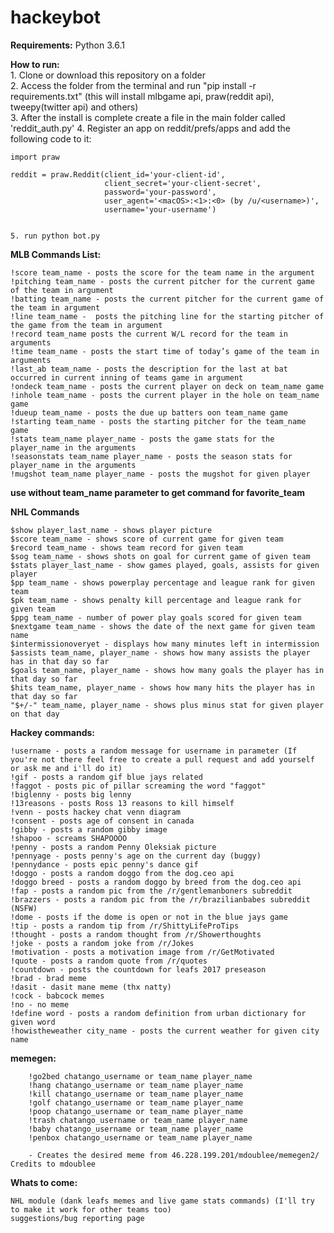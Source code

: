 
# hackeybot

**Requirements:**
  Python 3.6.1

**How to run:**  
    1. Clone or download this repository on a folder  
    2. Access the folder from the terminal and run "pip install -r requirements.txt" (this will install mlbgame api, praw(reddit api), tweepy(twitter api) and others)  
    3. After the install is complete create a file in the main folder called 'reddit_auth.py'
    4. Register an app on reddit/prefs/apps and add the following code to it:

    import praw

    reddit = praw.Reddit(client_id='your-client-id',
                         client_secret='your-client-secret',
                         password='your-password',
                         user_agent='<macOS>:<1>:<0> (by /u/<username>)',
                         username='your-username')


    5. run python bot.py  


**MLB Commands List:**

    !score team_name - posts the score for the team name in the argument  
    !pitching team_name - posts the current pitcher for the current game of the team in argument  
    !batting team_name - posts the current pitcher for the current game of the team in argument  
    !line team_name -  posts the pitching line for the starting pitcher of the game from the team in argument  
    !record team_name posts the current W/L record for the team in arguments  
    !time team_name - posts the start time of today’s game of the team in arguments  
    !last_ab team_name - posts the description for the last at bat occurred in current inning of teams game in argument  
    !ondeck team_name - posts the current player on deck on team_name game  
    !inhole team_name - posts the current player in the hole on team_name game  
    !dueup team_name - posts the due up batters oon team_name game  
    !starting team_name - posts the starting pitcher for the team_name game  
    !stats team_name player_name - posts the game stats for the player_name in the arguments  
    !seasonstats team_name player_name - posts the season stats for player_name in the arguments  
    !mugshot team_name player_name - posts the mugshot for given player

**use without team_name parameter to get command for favorite_team**  

**NHL Commands**  

    $show player_last_name - shows player picture
    $score team_name - shows score of current game for given team
    $record team_name - shows team record for given team
    $sog team_name - shows shots on goal for current game of given team
    $stats player_last_name - show games played, goals, assists for given player
    $pp team_name - shows powerplay percentage and league rank for given team
    $pk team_name - shows penalty kill percentage and league rank for given team
    $ppg team_name - number of power play goals scored for given team
    $nextgame team_name - shows the date of the next game for given team name
    $intermissionoveryet - displays how many minutes left in intermission
    $assists team_name, player_name - shows how many assists the player has in that day so far
    $goals team_name, player_name - shows how many goals the player has in that day so far 
    $hits team_name, player_name - shows how many hits the player has in that day so far
    "$+/-" team_name, player_name - shows plus minus stat for given player on that day

**Hackey commands:**  

    !username - posts a random message for username in parameter (If you're not there feel free to create a pull request and add yourself or ask me and i'll do it)  
    !gif - posts a random gif blue jays related  
    !faggot - posts pic of pillar screaming the word "faggot"  
    !biglenny - posts big lenny  
    !13reasons - posts Ross 13 reasons to kill himself  
    !venn - posts hackey chat venn diagram  
    !consent - posts age of consent in canada  
    !gibby - posts a random gibby image  
    !shapoo - screams SHAPOOOO  
    !penny - posts a random Penny Oleksiak picture  
    !pennyage - posts penny's age on the current day (buggy)  
    !pennydance - posts epic penny's dance gif  
    !doggo - posts a random doggo from the dog.ceo api  
    !doggo breed - posts a random doggo by breed from the dog.ceo api  
    !fap - posts a random pic from the /r/gentlemanboners subreddit  
    !brazzers - posts a random pic from the /r/brazilianbabes subreddit (NSFW)  
    !dome - posts if the dome is open or not in the blue jays game  
    !tip - posts a random tip from /r/ShittyLifeProTips  
    !thought - posts a random thought from /r/Showerthoughts  
    !joke - posts a random joke from /r/Jokes  
    !motivation - posts a motivation image from /r/GetMotivated  
    !quote - posts a random quote from /r/quotes  
    !countdown - posts the countdown for leafs 2017 preseason  
    !brad - brad meme
    !dasit - dasit mane meme (thx natty)
    !cock - babcock memes
    !no - no meme
    !define word - posts a random definition from urban dictionary for given word
    !howistheweather city_name - posts the current weather for given city name

**memegen:**   

        !go2bed chatango_username or team_name player_name   
        !hang chatango_username or team_name player_name   
        !kill chatango_username or team_name player_name  
        !golf chatango_username or team_name player_name   
        !poop chatango_username or team_name player_name   
        !trash chatango_username or team_name player_name   
        !baby chatango_username or team_name player_name   
        !penbox chatango_username or team_name player_name   

        - Creates the desired meme from 46.228.199.201/mdoublee/memegen2/ Credits to mdoublee

**Whats to come:**

    NHL module (dank leafs memes and live game stats commands) (I'll try to make it work for other teams too)  
    suggestions/bug reporting page  
